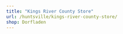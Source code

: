 ```yaml
---
title: "Kings River County Store"
url: /huntsville/kings-river-county-store/
shop: Dorfladen
---
```

